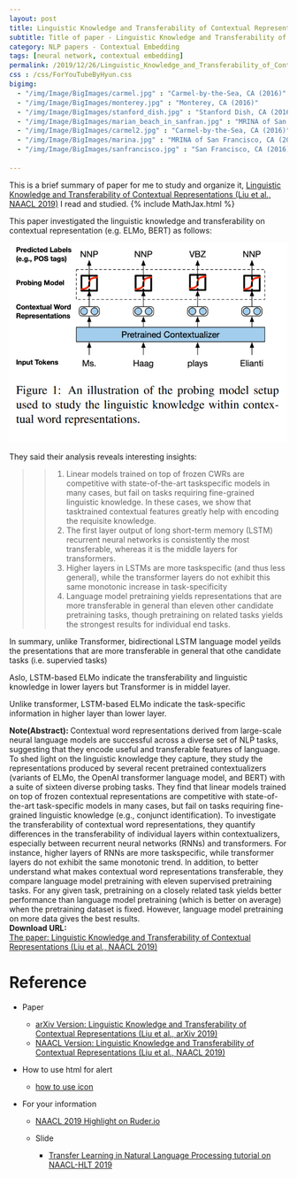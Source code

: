 ```yaml
---
layout: post
title: Linguistic Knowledge and Transferability of Contextual Representations
subtitle: Title of paper - Linguistic Knowledge and Transferability of Contextual Representations
category: NLP papers - Contextual Embedding
tags: [neural network, contextual embedding]
permalink: /2019/12/26/Linguistic_Knowledge_and_Transferability_of_Contextual_Representations/
css : /css/ForYouTubeByHyun.css
bigimg: 
  - "/img/Image/BigImages/carmel.jpg" : "Carmel-by-the-Sea, CA (2016)"
  - "/img/Image/BigImages/monterey.jpg" : "Monterey, CA (2016)"
  - "/img/Image/BigImages/stanford_dish.jpg" : "Stanford Dish, CA (2016)"
  - "/img/Image/BigImages/marian_beach_in_sanfran.jpg" : "MRINA of San Francisco, CA (2016)"
  - "/img/Image/BigImages/carmel2.jpg" : "Carmel-by-the-Sea, CA (2016)"
  - "/img/Image/BigImages/marina.jpg" : "MRINA of San Francisco, CA (2016)"
  - "/img/Image/BigImages/sanfrancisco.jpg" : "San Francisco, CA (2016)"
  
---
```


This is a brief summary of paper for me to study and organize it, [Linguistic Knowledge and Transferability of Contextual Representations (Liu et al., NAACL 2019)](https://www.aclweb.org/anthology/N19-1112/) I read and studied. 
{% include MathJax.html %}

This paper investigated the linguistic knowledge and transferability on contextual representation (e.g. ELMo, BERT) as follows:

![Liu et al., NAACL 2019](/img/Image/NaturalLanguageProcessing/NLPLabs/Paper_Investigation/Contextual_Embedding/2019-12-26-Linguistic_Knowledge_and_Transferability_of_Contextual_Representations/Linguistic_Knowledge_N_transferability_0.PNG)

They said their analysis reveals interesting insights: 

>>1. Linear models trained on top of frozen CWRs are competitive with state-of-the-art taskspecific models in many cases, but fail on tasks requiring fine-grained linguistic knowledge. In these cases, we show that tasktrained contextual features greatly help with encoding the requisite knowledge.    
>>2. The first layer output of long short-term memory (LSTM) recurrent neural networks is consistently the most transferable, whereas it is the middle layers for transformers.   
>>3. Higher layers in LSTMs are more taskspecific (and thus less general), while the transformer layers do not exhibit this same monotonic increase in task-specificity   
>>4. Language model pretraining yields representations that are more transferable in general than eleven other candidate pretraining tasks, though pretraining on related tasks yields the strongest results for individual end tasks.  

In summary, unlike Transformer, bidirectional LSTM language model yeilds the presentations that are more transferable in general that othe candidate tasks (i.e. supervied tasks)

Aslo, LSTM-based ELMo indicate the transferability and linguistic knowledge in lower layers but Transformer is in middel layer. 

Unlike transformer, LSTM-based ELMo indicate the task-specific information in higher layer than lower layer.

<div class="alert alert-info" role="alert"><i class="fa fa-info-circle"></i> <b>Note(Abstract): </b>
Contextual word representations derived from large-scale neural language models are successful across a diverse set of NLP tasks, suggesting that they encode useful and transferable features of language. To shed light on the linguistic knowledge they capture, they study the representations produced by several recent pretrained contextualizers (variants of ELMo, the OpenAI transformer language model, and BERT) with a suite of sixteen diverse probing tasks. They find that linear models trained on top of frozen contextual representations are competitive with state-of-the-art task-specific models in many cases, but fail on tasks requiring fine-grained linguistic knowledge (e.g., conjunct identification). To investigate the transferability of contextual word representations, they quantify differences in the transferability of individual layers within contextualizers, especially between recurrent neural networks (RNNs) and transformers. For instance, higher layers of RNNs are more taskspecific, while transformer layers do not exhibit the same monotonic trend. In addition, to better understand what makes contextual word representations transferable, they compare language model pretraining with eleven supervised pretraining tasks. For any given task, pretraining on a closely related task yields better performance than language model pretraining (which is better on average) when the pretraining dataset is fixed. However, language model pretraining on more data gives the best results.
</div>
    
<div class="alert alert-success" role="alert"><i class="fa fa-paperclip fa-lg"></i> <b>Download URL: </b><br>
  <a href="https://www.aclweb.org/anthology/N19-1112/">The paper: Linguistic Knowledge and Transferability of Contextual Representations (Liu et al., NAACL 2019)</a>
</div>

# Reference 

- Paper 
  - [arXiv Version: Linguistic Knowledge and Transferability of Contextual Representations (Liu et al., arXiv 2019)](https://arxiv.org/abs/1903.08855)
  - [NAACL Version: Linguistic Knowledge and Transferability of Contextual Representations (Liu et al., NAACL 2019)](https://www.aclweb.org/anthology/N19-1112/)
  
- How to use html for alert
  - [how to use icon](http://idratherbewriting.com/documentation-theme-jekyll/mydoc_icons.html)
    
- For your information
  - [NAACL 2019 Highlight on Ruder.io](http://ruder.io/naacl2019/)
  
  - Slide 
    - [Transfer Learning in Natural Language Processing tutorial on NAACL-HLT 2019](https://docs.google.com/presentation/d/1fIhGikFPnb7G5kr58OvYC3GN4io7MznnM0aAgadvJfc/edit#slide=id.g5888218f39_177_4)
































